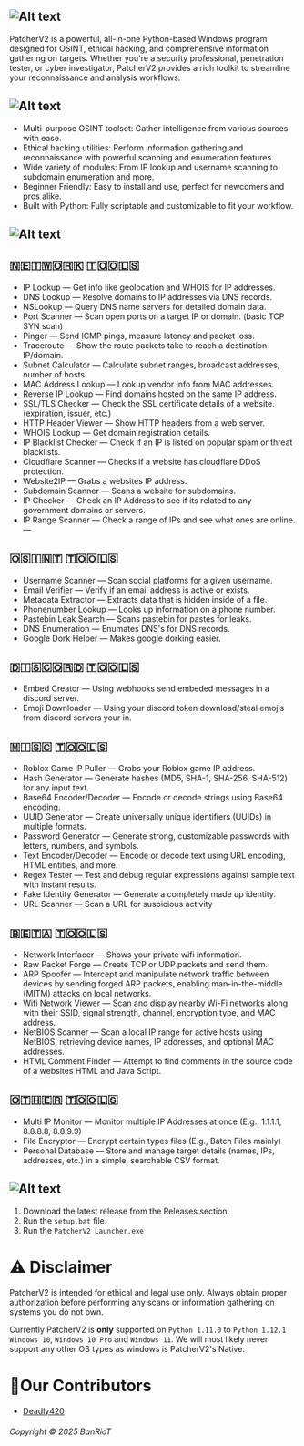 ![Alt text](https://media.discordapp.net/attachments/1238756740812636203/1379054174515232848/title.png?ex=683ed7c8&is=683d8648&hm=3c3f7d2a498c942d7dc3d14f7d4b80ed764a6fd9866e09610a74b7b2e5300fb0&=&format=webp&quality=lossless&width=1126&height=177)
---
PatcherV2 is a powerful, all-in-one Python-based Windows program designed for OSINT, ethical hacking, and comprehensive information gathering on targets. Whether you're a security professional, penetration tester, or cyber investigator, PatcherV2 provides a rich toolkit to streamline your reconnaissance and analysis workflows.


![Alt text](https://media.discordapp.net/attachments/1238756740812636203/1379055835900022864/Features.png?ex=683ed954&is=683d87d4&hm=ad11a48d792e792e1888073f7686cc7c89d7985bbe930c727514072d48bae3ee&=&format=webp&quality=lossless&width=1126&height=121)
---
- Multi-purpose OSINT toolset: Gather intelligence from various sources with ease.
- Ethical hacking utilities: Perform information gathering and reconnaissance with powerful scanning and enumeration features.
- Wide variety of modules: From IP lookup and username scanning to subdomain enumeration and more.
- Beginner Friendly: Easy to install and use, perfect for newcomers and pros alike.
- Built with Python: Fully scriptable and customizable to fit your workflow.


![Alt text](https://media.discordapp.net/attachments/1238756740812636203/1379058661443375215/tools.png?ex=683edbf6&is=683d8a76&hm=c1e34d8334e8b6e04f3e424a094df09984b7aea3f200188cdccfe6f26ef5f23f&=&format=webp&quality=lossless&width=1126&height=121)
---
## ​🇳​​🇪​​🇹​​🇼​​🇴​​🇷​​🇰​ ​🇹​​🇴​​🇴​​🇱​​🇸​
- IP Lookup — Get info like geolocation and WHOIS for IP addresses.
- DNS Lookup — Resolve domains to IP addresses via DNS records.
- NSLookup — Query DNS name servers for detailed domain data.
- Port Scanner — Scan open ports on a target IP or domain. (basic TCP SYN scan)
- Pinger — Send ICMP pings, measure latency and packet loss.
- Traceroute — Show the route packets take to reach a destination IP/domain.
- Subnet Calculator — Calculate subnet ranges, broadcast addresses, number of hosts.
- MAC Address Lookup — Lookup vendor info from MAC addresses.
- Reverse IP Lookup — Find domains hosted on the same IP address.
- SSL/TLS Checker — Check the SSL certificate details of a website. (expiration, issuer, etc.)
- HTTP Header Viewer — Show HTTP headers from a web server.
- WHOIS Lookup — Get domain registration details.
- IP Blacklist Checker — Check if an IP is listed on popular spam or threat blacklists.
- Cloudflare Scanner — Checks if a website has cloudflare DDoS protection.
- Website2IP — Grabs a websites IP address.
- Subdomain Scanner — Scans a website for subdomains.
- IP Checker — Check an IP Address to see if its related to any government domains or servers.
- IP Range Scanner — Check a range of IPs and see what ones are online.
 — 
## ​​🇴​​🇸​​🇮​​🇳​​🇹​ ​🇹​​🇴​​🇴​​🇱​​🇸​
- Username Scanner — Scan social platforms for a given username.
- Email Verifier — Verify if an email address is active or exists.
- Metadata Extractor — Extracts data that is hidden inside of a file.
- Phonenumber Lookup — Looks up information on a phone number.
- Pastebin Leak Search — Scans pastebin for pastes for leaks.
- DNS Enumeration — Enumates DNS's for DNS records.
- Google Dork Helper — Makes google dorking easier.

## ​​🇩​​🇮​​🇸​​🇨​​🇴​​🇷​​🇩​ ​🇹​​🇴​​🇴​​🇱​​🇸​
- Embed Creator — Using webhooks send embeded messages in a discord server.
- Emoji Downloader — Using your discord token download/steal emojis from discord servers your in.

## ​​🇲​​🇮​​🇸​​🇨​ ​🇹​​🇴​​🇴​​🇱​​🇸​
- Roblox Game IP Puller — Grabs your Roblox game IP address.
- ​Hash Generator — Generate hashes (MD5, SHA-1, SHA-256, SHA-512) for any input text.
- Base64 Encoder/Decoder — Encode or decode strings using Base64 encoding.
- UUID Generator — Create universally unique identifiers (UUIDs) in multiple formats.
- Password Generator — Generate strong, customizable passwords with letters, numbers, and symbols.
- Text Encoder/Decoder — Encode or decode text using URL encoding, HTML entities, and more.
- Regex Tester — Test and debug regular expressions against sample text with instant results.
- Fake Identity Generator — Generate a completely made up identity.
- URL Scanner — Scan a URL for suspicious activity

## ​​​🇧​​🇪​​🇹​​🇦​ ​🇹​​🇴​​🇴​​🇱​​🇸​
- Network Interfacer — Shows your private wifi information.
- Raw Packet Forge — Create TCP or UDP packets and send them.
- ARP Spoofer — Intercept and manipulate network traffic between devices by sending forged ARP packets, enabling man-in-the-middle (MITM) attacks on local networks.
- Wifi Network Viewer — Scan and display nearby Wi-Fi networks along with their SSID, signal strength, channel, encryption type, and MAC address.
- NetBIOS Scanner — Scan a local IP range for active hosts using NetBIOS, retrieving device names, IP addresses, and optional MAC addresses.
- HTML Comment Finder — Attempt to find comments in the source code of a websites HTML and Java Script.

## ​🇴​​🇹​​🇭​​🇪​​🇷​ ​🇹​​🇴​​🇴​​🇱​​🇸​
- Multi IP Monitor — Monitor multiple IP Addresses at once (E.g., 1.1.1.1, 8.8.8.8, 8.8.9.9)
- File Encryptor — Encrypt certain types files (E.g., Batch Files mainly)
- Personal Database — Store and manage target details (names, IPs, addresses, etc.) in a simple, searchable CSV format.


![Alt text](https://media.discordapp.net/attachments/1238756740812636203/1379057325595430983/Installation.png?ex=683edab8&is=683d8938&hm=660bff0b9f245b4deb1e2a658818fa61e645bdde7bbe8ee9a1f798c345406e92&=&format=webp&quality=lossless&width=1126&height=121)
---
1. Download the latest release from the Releases section.
2. Run the `setup.bat` file.
3. Run the `PatcherV2 Launcher.exe`

# ⚠ Disclaimer 
PatcherV2 is intended for ethical and legal use only. Always obtain proper authorization before performing any scans or information gathering on systems you do not own.

Currently PatcherV2 is **only** supported on `Python 1.11.0` to `Python 1.12.1` `Windows 10`, `Windows 10 Pro` and `Windows 11`. We will most likely never support any other OS types as windows is PatcherV2's Native.

# 💝Our Contributors
- [Deadly420](https://github.com/Deadly420)

###### Copyright © 2025 BanRioT
